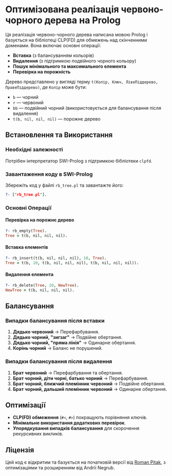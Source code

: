 # Оптимізована реалізація червоно-чорного дерева на Prolog

Ця реалізація червоно-чорного дерева написана мовою Prolog і базується на бібліотеці CLP(FD) для обмежень над скінченними доменами. Вона включає основні операції: 
- **Вставка** (з балансуванням кольорів)
- **Видалення** (з підтримкою подвійного чорного кольору)
- **Пошук мінімального та максимального елемента**
- **Перевірка на порожність**

Дерево представлено у вигляді терму `t(Колір, Ключ, ЛівеПіддерево, ПравеПіддерево)`, де `Колір` може бути:
- `b` — чорний
- `r` — червоний
- `bb` — подвійний чорний (використовується для балансування після видалення)
- `t(b, nil, nil, nil)` — порожнє дерево

## Встановлення та Використання
### Необхідні залежності
Потрібен інтерпретатор SWI-Prolog з підтримкою бібліотеки `clpfd`.

### Завантаження коду в SWI-Prolog
Збережіть код у файлі `rb_tree.pl` та завантажте його:
```prolog
?- ["rb_tree.pl"].
```

### Основні Операції

#### Перевірка на порожнє дерево
```prolog
?- rb_empty(Tree).
Tree = t(b, nil, nil, nil).
```

#### Вставка елементів
```prolog
?- rb_insert(t(b, nil, nil, nil), 10, Tree).
Tree = t(b, 10, t(b, nil, nil, nil), t(b, nil, nil, nil)).
```

#### Видалення елемента
```prolog
?- rb_delete(Tree, 10, NewTree).
NewTree = t(b, nil, nil, nil).
```

## Балансування
### Випадки балансування після вставки
1. **Дядько червоний** → Перефарбування.
2. **Дядько чорний, "зигзаг"** → Подвійне обертання.
3. **Дядько чорний, "пряма лінія"** → Одинарне обертання.
4. **Корінь чорний** → Баланс не порушений.

### Випадки балансування після видалення
1. **Брат червоний** → Перефарбування та обертання.
2. **Брат чорний, діти чорні, батько чорний** → Перефарбування.
3. **Брат чорний, ближчий племінник червоний** → Подвійне обертання.
4. **Брат чорний, дальший племінник червоний** → Одинарне обертання.

## Оптимізації
- **CLP(FD) обмеження** (`#<`, `#>`) покращують порівняння ключів.
- **Мінімальне використання додаткових перевірок**.
- **Упорядкування випадків балансування** для скорочення рекурсивних викликів.

## Ліцензія
Цей код є відкритим та базується на початковій версії від [Roman Pitak](https://github.com/romanpitak/rb_trees.pl), з оптимізаціями та розширенням від Andrii Negrub.